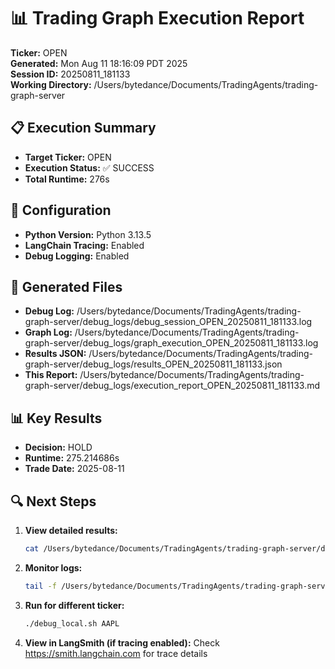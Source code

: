 # 📊 Trading Graph Execution Report

**Ticker:** OPEN  
**Generated:** Mon Aug 11 18:16:09 PDT 2025  
**Session ID:** 20250811_181133  
**Working Directory:** /Users/bytedance/Documents/TradingAgents/trading-graph-server

## 📋 Execution Summary

- **Target Ticker:** OPEN
- **Execution Status:** ✅ SUCCESS
- **Total Runtime:** 276s

## 🔧 Configuration

- **Python Version:** Python 3.13.5
- **LangChain Tracing:** Enabled
- **Debug Logging:** Enabled

## 📂 Generated Files

- **Debug Log:** /Users/bytedance/Documents/TradingAgents/trading-graph-server/debug_logs/debug_session_OPEN_20250811_181133.log
- **Graph Log:** /Users/bytedance/Documents/TradingAgents/trading-graph-server/debug_logs/graph_execution_OPEN_20250811_181133.log  
- **Results JSON:** /Users/bytedance/Documents/TradingAgents/trading-graph-server/debug_logs/results_OPEN_20250811_181133.json
- **This Report:** /Users/bytedance/Documents/TradingAgents/trading-graph-server/debug_logs/execution_report_OPEN_20250811_181133.md

## 📊 Key Results

- **Decision:** HOLD
- **Runtime:** 275.214686s
- **Trade Date:** 2025-08-11

## 🔍 Next Steps

1. **View detailed results:**
   ```bash
   cat /Users/bytedance/Documents/TradingAgents/trading-graph-server/debug_logs/results_OPEN_20250811_181133.json | jq .
   ```

2. **Monitor logs:**
   ```bash
   tail -f /Users/bytedance/Documents/TradingAgents/trading-graph-server/debug_logs/graph_execution_OPEN_20250811_181133.log
   ```

3. **Run for different ticker:**
   ```bash
   ./debug_local.sh AAPL
   ```

4. **View in LangSmith (if tracing enabled):**
   Check https://smith.langchain.com for trace details

